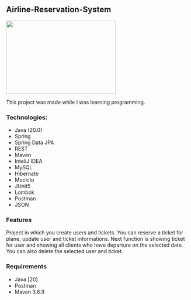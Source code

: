 ## Airline-Reservation-System
<img src="https://github.com/Furmi37/Airline-Reservation-System/assets/147946906/4c8d3f74-c322-40c2-871b-cf64e35b25a7" width="300" height="200" />

This project was made while I was learning programming.
### Technologies:
- Java (20.0)
- Spring
- Spring Data JPA
- REST
- Maven
- InteliJ IDEA
- MySQL 
- Hibernate
- Mockito 
- JUnit5
- Lombok
- Postman
- JSON

### Features
Project in which you create users and tickets. You can reserve a ticket for plane, update user and ticket informations. Next function is showing ticket for user and showing all clients who have departure on the selected date. You can also delete the selected user and ticket.

### Requirements
- Java [20]
- Postman
- Maven 3.6.9

